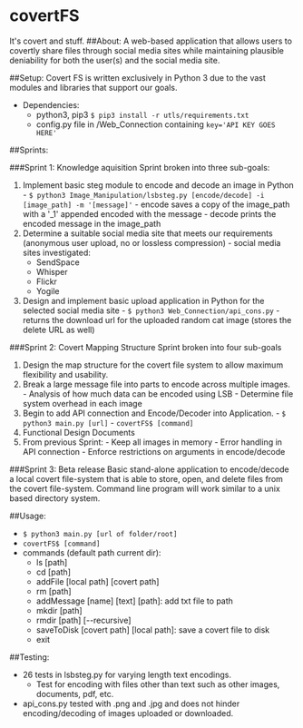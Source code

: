 # covertFS
It's covert and stuff. 
##About: 
  A web-based application that allows users to covertly share files through social media sites while maintaining plausible deniability for both the user(s) and the social media site. 

##Setup: 
  Covert FS is written exclusively in Python 3 due to the vast modules and libraries that support our goals. 
  
  - Dependencies:
    - python3, pip3 `$ pip3 install -r utls/requirements.txt`
    - config.py file in /Web_Connection containing `key='API KEY GOES HERE'`

##Sprints: 

###Sprint 1: Knowledge aquisition
Sprint broken into three sub-goals: 
  1. Implement basic steg module to encode and decode an image in Python 
    - `$ python3 Image_Manipulation/lsbsteg.py [encode/decode] -i [image_path] -m '[message]'`
    - encode saves a copy of the image_path with a '_1' appended encoded with the message
    - decode prints the encoded message in the image_path
  2. Determine a suitable social media site that meets our requirements (anonymous user upload, no or lossless compression)
    - social media sites investigated:
      - SendSpace
      - Whisper
      - Flickr
      - Yogile
  3. Design and implement basic upload application in Python for the selected social media site 
    - `$ python3 Web_Connection/api_cons.py`
    - returns the download url for the uploaded random cat image (stores the delete URL as well)

###Sprint 2: Covert Mapping Structure
Sprint broken into four sub-goals
  1. Design the map structure for the covert file system to allow maximum flexibility and usability. 
  2. Break a large message file into parts to encode across multiple images. 
    - Analysis of how much data can be encoded using LSB
    - Determine file system overhead in each image 
  3. Begin to add API connection and Encode/Decoder into Application. 
    - `$ python3 main.py [url]`
    - `covertFS$ [command]`
  4. Functional Design Documents
  5. From previous Sprint: 
    - Keep all images in memory
    - Error handling in API connection
    - Enforce restrictions on arguments in encode/decode

###Sprint 3: Beta release
  Basic stand-alone application to encode/decode a local covert file-system that is able to store, open, and delete files from the covert file-system. Command line program will work similar to a unix based directory system. 

##Usage: 
  - `$ python3 main.py [url of folder/root]`
  - `covertFS$ [command]`
  - commands (default path current dir):
    - ls [path]
    - cd [path]
    - addFile [local path] [covert path]
    - rm [path]
    - addMessage [name] [text] [path]: add txt file to path
    - mkdir [path]
    - rmdir [path] [--recursive]
    - saveToDisk [covert path] [local path]: save a covert file to disk
    - exit

##Testing:
  - 26 tests in lsbsteg.py for varying length text encodings. 
    - Test for encoding with files other than text such as other images, documents, pdf, etc.
  - api_cons.py tested with .png and .jpg and does not hinder encoding/decoding of images uploaded or downloaded. 
